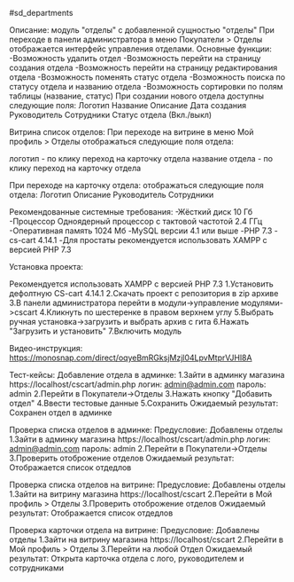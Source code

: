 #sd_departments

Описание: модуль "отделы" с добавленной сущностью "отделы"
При переходе в панели администратора в меню Покупатели > Отделы отображается интерфейс управления отделами. Основные функции:
-Возможность удалить отдел
-Возможность перейти на страницу создания отдела
-Возможность перейти на страницу редактирования отдела
-Возможность поменять статус отдела 
-Возможность поиска по статусу отдела и названию отдела
-Возможность сортировки по полям таблицы (название, статус)
При создании нового отдела доступны следующие поля:
Логотип
Название
Описание
Дата создания
Руководитель
Сотрудники
Статус отдела (Вкл./выкл)

Витрина список отделов:
При переходе на витрине в меню Мой профиль > Отделы отображаться следующие поля отдела:

логотип - по клику переход на карточку отдела
название отдела - по клику переход на карточку отдела

При переходе на карточку отдела: отображаться следующие поля отдела:
Логотип
Описание
Руководитель
Сотрудники

Рекомендованные системные требования:
-Жёсткий диск 10 Гб
-Процессор Одноядерный процессор с тактовой частотой 2.4 ГГц
-Оперативная память 1024 Мб
-MySQL версии 4.1 или выше
-PHP 7.3
-cs-cart 4.14.1
-Для простаты рекомендуется использовать XAMPP с версией PHP 7.3

Установка проекта:

Рекомендуется использовать XAMPP с версией PHP 7.3
1.Установить дефолтную CS-cart 4.14.1
2.Скачать проект с репозитория в zip архиве
3.В панели администратора перейти в модули->управление модулями->cscart
4.Кликнуть по шестеренке в правом верхнем углу
5.Выбрать ручная установка->загрузить и выбрать архив с гита
6.Нажать "Загрузить и установить"
7.Включить модуль

Видео-инструкция:
https://monosnap.com/direct/oqyeBmRGksjMzjl04LpvMtprVJHl8A

Тест-кейсы:
Добавление отдела в админке:
1.Зайти в админку магазина https://localhost/cscart/admin.php логин: admin@admin.com пароль: admin
2.Перейти в Покупатели->Отделы
3.Нажать кнопку "Добавить отдел"
4.Ввести тестовые данные
5.Сохранить
Ожидаемый результат:
Сохранен отдел в админке

Проверка списка отделов в админке:
Предусловие: Добавлены отделы
1.Зайти в админку магазина https://localhost/cscart/admin.php логин: admin@admin.com пароль: admin
2.Перейти в Покупатели->Отделы
3.Проверить отоброжение отделов
Ожидаемый результат:
Отображается список отдедлов

Проверка списка отделов на витрине:
Предусловие: Добавлены отделы
1.Зайти на витрину магазина https://localhost/cscart
2.Перейти в Мой профиль > Отделы
3.Проверить отоброжение отделов
Ожидаемый результат:
Отображается список отдедлов

Проверка карточки отдела на витрине:
Предусловие: Добавлены отделы
1.Зайти на витрину магазина https://localhost/cscart
2.Перейти в Мой профиль > Отделы
3.Перейти на любой Отдел
Ожидаемый результат:
Открыта карточка отдела с лого, руководителем и сотрудниками